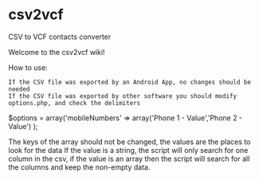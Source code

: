 # csv2vcf
CSV to VCF contacts converter



Welcome to the csv2vcf wiki!

How to use:

    If the CSV file was exported by an Android App, no changes should be needed
    If the CSV file was exported by other software you should modify options.php, and check the delimiters

$options = array('mobileNumbers' => array('Phone 1 - Value','Phone 2 - Value') );

The keys of the array should not be changed, the values are the places to look for the data If the value is a string, the script will only search for one column in the csv, if the value is an array then the script will search for all the columns and keep the non-empty data.
